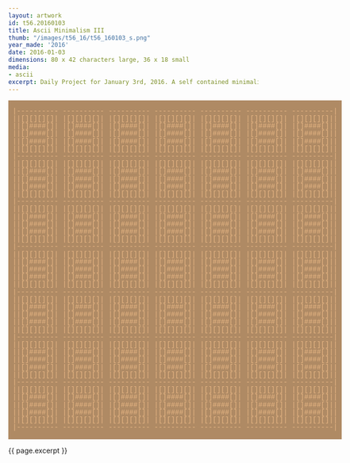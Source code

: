 ```yaml
---
layout: artwork
id: t56.20160103
title: Ascii Minimalism III
thumb: "/images/t56_16/t56_160103_s.png"
year_made: '2016'
date: 2016-01-03
dimensions: 80 x 42 characters large, 36 x 18 small
media:
- ascii
excerpt: Daily Project for January 3rd, 2016. A self contained minimalist ascii artwork. Fonts and css styles are allowed and included on page. Adapts to mobile and laptop breakpoints. 
---
```


<style>
    pre {
        background-color: #AF8A64;
        color: #E7B684;
        font-family: "Courier New",Courier,"Lucida Sans Typewriter","Lucida Typewriter",monospace;
        font-size: .875rem;
        line-height: .95rem;
        padding: 0;
    }

    @media screen and (max-width: 600px) {
      .ascii-large {
        display: none;
      }
      pre {
        width: 18rem;
        padding: .5rem 0;
      }
    }
    @media screen and (min-width: 600px){
        .ascii-small {
          display: none;
      }
      pre {
        width: 42rem;
      }
    }
</style>

<pre class="ascii-large">

 |---------- ---------- ---------- ---------- ---------- ---------- ----------|
 ||[][][][]| |[][][][]| |[][][][]| |[][][][]| |[][][][]| |[][][][]| |[][][][]||
 ||[]####[]| |[]####[]| |[]####[]| |[]####[]| |[]####[]| |[]####[]| |[]####[]||
 ||[]####[]| |[]####[]| |[]####[]| |[]####[]| |[]####[]| |[]####[]| |[]####[]||
 ||[]####[]| |[]####[]| |[]####[]| |[]####[]| |[]####[]| |[]####[]| |[]####[]||
 ||[][][][]| |[][][][]| |[][][][]| |[][][][]| |[][][][]| |[][][][]| |[][][][]||
 |---------- ---------- ---------- ---------- ---------- ---------- ----------|
 ||[][][][]| |[][][][]| |[][][][]| |[][][][]| |[][][][]| |[][][][]| |[][][][]||
 ||[]####[]| |[]####[]| |[]####[]| |[]####[]| |[]####[]| |[]####[]| |[]####[]||
 ||[]####[]| |[]####[]| |[]####[]| |[]####[]| |[]####[]| |[]####[]| |[]####[]||
 ||[]####[]| |[]####[]| |[]####[]| |[]####[]| |[]####[]| |[]####[]| |[]####[]||
 ||[][][][]| |[][][][]| |[][][][]| |[][][][]| |[][][][]| |[][][][]| |[][][][]||
 |---------- ---------- ---------- ---------- ---------- ---------- ----------|
 ||[][][][]| |[][][][]| |[][][][]| |[][][][]| |[][][][]| |[][][][]| |[][][][]||
 ||[]####[]| |[]####[]| |[]####[]| |[]####[]| |[]####[]| |[]####[]| |[]####[]||
 ||[]####[]| |[]####[]| |[]####[]| |[]####[]| |[]####[]| |[]####[]| |[]####[]||
 ||[]####[]| |[]####[]| |[]####[]| |[]####[]| |[]####[]| |[]####[]| |[]####[]||
 ||[][][][]| |[][][][]| |[][][][]| |[][][][]| |[][][][]| |[][][][]| |[][][][]||
 |---------- ---------- ---------- ---------- ---------- ---------- ----------|
 ||[][][][]| |[][][][]| |[][][][]| |[][][][]| |[][][][]| |[][][][]| |[][][][]||
 ||[]####[]| |[]####[]| |[]####[]| |[]####[]| |[]####[]| |[]####[]| |[]####[]||
 ||[]####[]| |[]####[]| |[]####[]| |[]####[]| |[]####[]| |[]####[]| |[]####[]||
 ||[]####[]| |[]####[]| |[]####[]| |[]####[]| |[]####[]| |[]####[]| |[]####[]||
 ||[][][][]| |[][][][]| |[][][][]| |[][][][]| |[][][][]| |[][][][]| |[][][][]||
 |---------- ---------- ---------- ---------- ---------- ---------- ----------|
 ||[][][][]| |[][][][]| |[][][][]| |[][][][]| |[][][][]| |[][][][]| |[][][][]||
 ||[]####[]| |[]####[]| |[]####[]| |[]####[]| |[]####[]| |[]####[]| |[]####[]||
 ||[]####[]| |[]####[]| |[]####[]| |[]####[]| |[]####[]| |[]####[]| |[]####[]||
 ||[]####[]| |[]####[]| |[]####[]| |[]####[]| |[]####[]| |[]####[]| |[]####[]||
 ||[][][][]| |[][][][]| |[][][][]| |[][][][]| |[][][][]| |[][][][]| |[][][][]||
 |---------- ---------- ---------- ---------- ---------- ---------- ----------|
 ||[][][][]| |[][][][]| |[][][][]| |[][][][]| |[][][][]| |[][][][]| |[][][][]||
 ||[]####[]| |[]####[]| |[]####[]| |[]####[]| |[]####[]| |[]####[]| |[]####[]||
 ||[]####[]| |[]####[]| |[]####[]| |[]####[]| |[]####[]| |[]####[]| |[]####[]||
 ||[]####[]| |[]####[]| |[]####[]| |[]####[]| |[]####[]| |[]####[]| |[]####[]||
 ||[][][][]| |[][][][]| |[][][][]| |[][][][]| |[][][][]| |[][][][]| |[][][][]||
 |---------- ---------- ---------- ---------- ---------- ---------- ----------|
 ||[][][][]| |[][][][]| |[][][][]| |[][][][]| |[][][][]| |[][][][]| |[][][][]||
 ||[]####[]| |[]####[]| |[]####[]| |[]####[]| |[]####[]| |[]####[]| |[]####[]||
 ||[]####[]| |[]####[]| |[]####[]| |[]####[]| |[]####[]| |[]####[]| |[]####[]||
 ||[]####[]| |[]####[]| |[]####[]| |[]####[]| |[]####[]| |[]####[]| |[]####[]||
 ||[][][][]| |[][][][]| |[][][][]| |[][][][]| |[][][][]| |[][][][]| |[][][][]||
 |---------- ---------- ---------- ---------- ---------- ---------- ----------|
  
</pre>

<pre class="ascii-small">
|---------- ---------- ----------|
||[][][][]| |[][][][]| |[][][][]||
||[]####[]| |[]####[]| |[]####[]||
||[]####[]| |[]####[]| |[]####[]||
||[]####[]| |[]####[]| |[]####[]||
||[][][][]| |[][][][]| |[][][][]||
|---------- ---------- ----------|
||[][][][]| |[][][][]| |[][][][]||
||[]####[]| |[]####[]| |[]####[]||
||[]####[]| |[]####[]| |[]####[]||
||[]####[]| |[]####[]| |[]####[]||
||[][][][]| |[][][][]| |[][][][]||
|---------- ---------- ----------|
||[][][][]| |[][][][]| |[][][][]||
||[]####[]| |[]####[]| |[]####[]||
||[]####[]| |[]####[]| |[]####[]||
||[]####[]| |[]####[]| |[]####[]||
||[][][][]| |[][][][]| |[][][][]||
|---------- ---------- ----------|
</pre>

{{ page.excerpt }}
